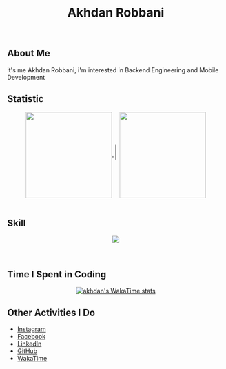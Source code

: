 <div align=center> <h1>Akhdan Robbani</h1> </div>

<br>

## About Me

 it's me Akhdan Robbani, i'm interested in Backend Engineering and Mobile Development 


## Statistic
<div align=center>
<a href="https://github.com/anuraghazra/github-readme-stats">
  <img height=200 align="center" src="https://github-readme-stats.vercel.app/api?username=akhdanre&rank_icon=github&bg_color=000000&text_color=FFFFFF" />
</a>
<span style="font-size: 30px; color: #808080;">|</span>
<a href="https://github.com/anuraghazra/github-readme-stats">
  <img height=200 align="center" src="https://github-readme-stats.vercel.app/api/top-langs?username=akhdanre&layout=compact&langs_count=8&card_width=320&bg_color=000000&text_color=FFFFFF" />
</a>
</div><br>

## Skill


<p align="center">
  <a href="https://skillicons.dev">
    <img src="https://skillicons.dev/icons?perline=10&i=fedora,debian,ubuntu,windows,git,github,javascript,nodejs,express,python,fastapi,go,php,laravel,java,dart,flutter,mysql,postgres,mongodb,firebase,postman,figma" />
  </a>
</p>
<br>
 
## Time I Spent in Coding 

<div align=center>
    <a href="https://wakatime.com/@AkhdanRe">
        <img src="https://github-readme-stats.vercel.app/api/wakatime?username=akhdanre&layout=compact&bg_color=000000&text_color=ffffff&langs_count=10" alt="akhdan's WakaTime stats">
    </a>
</div>


## Other Activities I Do
- [Instagram](https://www.instagram.com/Akhdanre)
- [Facebook](https://www.facebook.com/akhdan-robbani)
- [LinkedIn](https://www.linkedin.com/in/akhdan-robbani)
- [GitHub](https://github.com/Akhdanre)
- [WakaTime](https://wakatime.com/@AkhdanRe)






